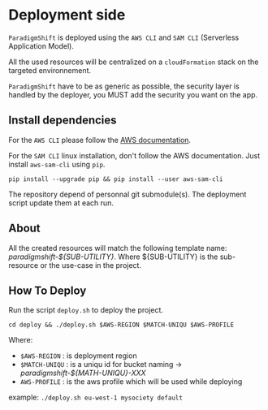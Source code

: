 # Deployment side

`ParadigmShift` is deployed using the `AWS CLI` and `SAM CLI` (Serverless Application Model).

All the used resources will be centralized on a `cloudFormation` stack on the targeted environnement.

`ParadigmShift` have to be as generic as possible, the security layer is handled by the deployer, you MUST add the security you want on the app.

## Install dependencies

For the `AWS CLI` please follow the [AWS documentation](https://docs.aws.amazon.com/cli/latest/userguide/install-cliv2.html).

For the `SAM CLI` linux installation, don't follow the AWS documentation. Just install `aws-sam-cli` using `pip`.

`pip install --upgrade pip && pip install --user aws-sam-cli`

The repository depend of personnal git submodule(s). The deployment script update them at each run.

## About

All the created resources will match the following template name: _paradigmshift-${SUB-UTILITY}_. Where ${SUB-UTILITY} is the sub-resource or the use-case in the project.

## How To Deploy

Run the script `deploy.sh` to deploy the project.

`cd deploy && ./deploy.sh $AWS-REGION $MATCH-UNIQU $AWS-PROFILE`

Where:
  * `$AWS-REGION` : is deployment region
  * `$MATCH-UNIQU` : is a uniqu id for bucket naming -> _paradigmshift-${MATH-UNIQU}-XXX_
  * `AWS-PROFILE` : is the aws profile which will be used while deploying

example: `./deploy.sh eu-west-1 mysociety default`